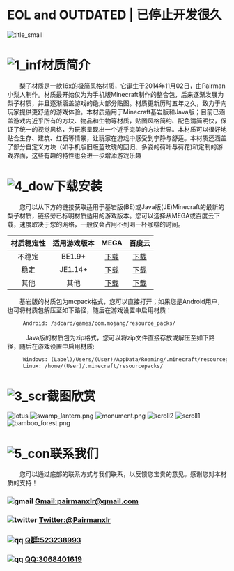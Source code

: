 # EOL and OUTDATED | 已停止开发很久
![title_small](https://ooo.0o0.ooo/2018/04/15/5ad35aaeb7ceb.png)
# ![1_inf](https://ooo.0o0.ooo/2018/04/15/5ad356c68a689.png)材质简介
　　梨子材质是一款16x的极简风格材质，它诞生于2014年11月02日，由Pairman小梨人制作。材质最开始仅为为手机版Minecraft制作的整合包，后来逐渐发展为梨子材质，并且逐渐涵盖游戏的绝大部分贴图。材质更新历时五年之久，致力于向玩家提供更舒适的游戏体验。本材质适用于Minecraft基岩版和Java版；目前已涵盖游戏内近乎所有的方块、物品和生物等材质，贴图风格简约、配色清简明快，保证了统一的视觉风格，为玩家呈现出一个近乎完美的方块世界。本材质可以很好地贴合生存、建筑、红石等情景，让玩家在游戏中感受到宁静与舒适。本材质还涵盖了部分自定义方块（如手机版旧版蓝玫瑰的回归、多姿的荷叶与荷花)和定制的游戏界面，这些有趣的特性也会进一步增添游戏乐趣
# ![4_dow](https://ooo.0o0.ooo/2018/04/15/5ad356daadd7b.png)下载安装
　　您可以从下方的链接获取适用于基岩版(BE)或Java版(JE)Minecraft的最新的梨子材质，链接旁已标明材质适用的游戏版本。您可以选择从MEGA或百度云下载，速度取决于您的网络，一般仅会占用不到喝一杯咖啡的时间。

| 材质稳定性 | 适用游戏版本 | MEGA | 百度云 |
|:----------: | :----------: | :-----------: | :-----------: |
| 不稳定  | BE1.9+  | [下载](https://mega.nz/#!ZBoiWahS!8jIjHHSzUywiXgnxfB2SMcIm5ptoX_9fXlWM5Ixl5ac) | [下载](https://pan.baidu.com/s/11rY8PN6Nrwz2pWT4WL54SA)  |
| 稳定  | JE1.14+  | [下载](https://mega.nz/#!UVgwgaJT!AP_-YSX0mr633S8OgmfagU28NcyF3IEYvf-I4CQ8uYw) | [下载](https://pan.baidu.com/s/1vR9gaGFAR9e9bUYPrNPIoA)  |
| 其他  | 其他  | [下载](https://mega.nz/#F!FFhSHZoZ!AbkbZEQt4R3nvSvEH08ObQ) | [下载](https://pan.baidu.com/s/1Sl9xXR8XxZ12AOiL_v3SLg)  |

　　基岩版的材质包为mcpack格式，您可以直接打开；如果您是Android用户，也可将材质包解压至如下路径，随后在游戏设置中启用材质：
```markdown
　　　Android: /sdcard/games/com.mojang/resource_packs/
```
　　　Java版的材质包为zip格式，您可以将zip文件直接存放或解压至如下路径，随后在游戏设置中启用材质:
```markdown
　　　Windows: (Label)/Users/(User)/AppData/Roaming/.minecraft/resourcepacks/
　　　Linux: /home/(User)/.minecraft/resourcepacks/
```

# ![3_scr](https://ooo.0o0.ooo/2018/04/15/5ad356e2418e9.png)截图欣赏
![lotus](https://ooo.0o0.ooo/2018/04/15/5ad347677c7c7.png)
![swamp_lantern.png](https://i.loli.net/2019/02/09/5c5dc1212aa1b.png)
![monument.png](https://i.loli.net/2019/02/09/5c5dc11cf41f3.png)
![scroll2](https://ooo.0o0.ooo/2018/04/15/5ad3482c14db9.png)
![scroll1](https://ooo.0o0.ooo/2018/04/15/5ad3481429b8d.png)
![bamboo_forest.png](https://i.loli.net/2019/02/09/5c5dc11a6d1b0.png)

# ![5_con](https://ooo.0o0.ooo/2018/04/15/5ad356e93e3e3.png)联系我们
　　您可以通过底部的联系方式与我们联系，以反馈您宝贵的意见。感谢您对本材质的支持！
###            ![gmail](https://ooo.0o0.ooo/2018/04/15/5ad3530d99229.png) [Gmail:pairmanxlr@gmail.com](mailto:pairmanxlr@gmail.com)
###            ![twitter](https://ooo.0o0.ooo/2018/04/15/5ad353238bf7b.png) [Twitter:@Pairmanxlr](https://www.twitter.com/Pairmanxlr)
###            ![qq](https://ooo.0o0.ooo/2018/04/16/5ad492166126e.png) [Q群:523238993](https://jq.qq.com/?_wv=1027&k=5vuBSpI)
###            ![qq](https://ooo.0o0.ooo/2018/04/16/5ad492166126e.png) [QQ:3068401619](https://qm.qq.com/cgi-bin/qm/qr?k=LJbV1ta7hDKCbGh57unZVvd4tMQ49McL)

